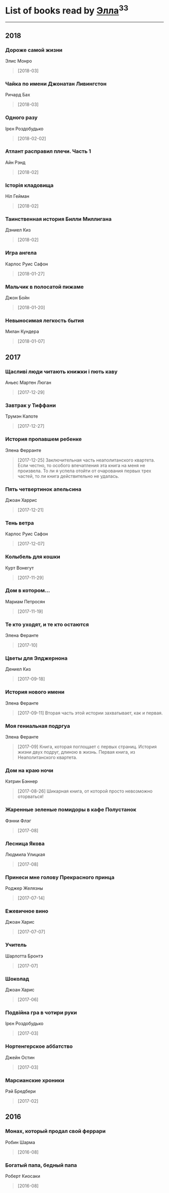 # List of books read by [Элла](https://www.facebook.com/app_scoped_user_id/1002037069862545/)<sup>33</sup>
---

## 2018

### Дороже самой жизни
Элис Монро
> [2018-03] 


### Чайка по имени Джонатан Ливингстон
Ричард Бах
> [2018-03] 


### Одного разу
Ірєн Роздобудько
> [2018-02-02] 


### Атлант расправил плечи. Часть 1
Айн Рэнд
> [2018-02] 


### Історія кладовища
Ніл Гейман
> [2018-02] 


### Таинственная история Билли Миллигана
Дэниел Киз
> [2018-02] 


### Игра ангела
Карлос Руис Сафон
> [2018-01-27] 


### Мальчик в полосатой пижаме
Джон Бойн
> [2018-01-20] 


### Невыносимая легкость бытия
Милан Кундера
> [2018-01-07] 



## 2017

### Щасливі люди читають книжки і пють каву
Аньес Мартен Люган
> [2017-12-29] 


### Завтрак у Тиффани
Трумэн Капоте
> [2017-12-27] 


### История  пропавшем ребенке
Элена Ферранте
> [2017-12-25] Заключительная часть неаполитанского квартета. Если честно, то особого впечатления эта книга на меня не произвела. То ли я успела отойти от очарования первых трех частей, то ли книга действительно не удалась.


### Пять четвертинок апельсина
Джоан Харрис
> [2017-12-21] 


### Тень ветра
Карлос Руис Сафон
> [2017-12-07] 


### Колыбель для кошки
Курт Вонегут
> [2017-11-29] 


### Дом в котором...
Мариам Петросян
> [2017-11-19] 


### Те кто уходят, и те кто остаются
Элена Феранте
> [2017-10] 


### Цветы для Элджернона
Дениел Киз
> [2017-09-18] 


### История нового имени
Элена Феранте
> [2017-09-11] Вторая часть этой истории захватывает, как и первая.


### Моя гениальная подргуа
Элена Феранте
> [2017-09] Книга, которая поглощает с первых страниц. История жизни двух подруг, длиною в жизнь. Первая книга, из Неаполитанского квартета.


### Дом на краю ночи
Кэтрин Бэннер
> [2017-08-26] Шикарная книга, от которой просто невозможно оторваться!


### Жаренные зеленые помидоры в кафе Полустанок
Фэнни Флэг
> [2017-08] 


### Лесница Якова
Людмила Улицкая
> [2017-08] 


### Принеси мне голову Прекрасного принца
Роджер Желязны
> [2017-07-14] 


### Ежевичное вино
Джоан Харис
> [2017-07-07] 


### Учитель
Шарлотта Бронтэ
> [2017-07] 


### Шоколад
Джоан Харис
> [2017-06] 


### Подвійна гра в чотири руки
Ірєн  Роздобудько
> [2017-03] 


### Нортенгерское аббатство
Джейн Остин
> [2017-03] 


### Марсианские хроники
Рэй Бредбери
> [2017-02] 





## 2016

### Монах, который продал свой феррари
Робин Шарма
> [2016-08] 


### Богатый папа, бедный папа
Роберт Киосаки
> [2016-08] 



